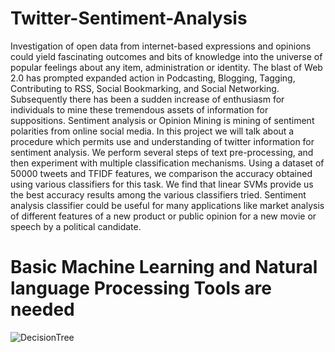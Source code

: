# Twitter-Sentiment-Analysis
Investigation of open data from internet-based expressions and opinions could yield fascinating 
outcomes and bits of knowledge into the universe of popular feelings about any item, 
administration or identity. The blast of Web 2.0 has prompted expanded action in Podcasting,
Blogging, Tagging, Contributing to RSS, Social Bookmarking, and Social Networking.
Subsequently there has been a sudden increase of enthusiasm for individuals to mine 
these tremendous assets of information for suppositions. Sentiment analysis or 
Opinion Mining is mining of sentiment polarities from online social media. In this project we will talk about a procedure which permits use and understanding of twitter information for sentiment analysis. We perform several steps of text pre-processing, and then experiment with multiple classification mechanisms. Using a dataset of 50000 tweets and TFIDF features, we comparison the accuracy obtained using various classifiers for this task. 
We find that linear SVMs provide us the best accuracy results among the various classifiers tried.
Sentiment analysis classifier could be useful for many applications like market analysis 
of different features of a new product or public opinion for a new movie
or speech by a political candidate.

# Basic Machine Learning and Natural language Processing Tools are needed
![DecisionTree](https://user-images.githubusercontent.com/46878145/72670286-e7000b80-3a61-11ea-92d8-dd91d16acd94.JPG)
